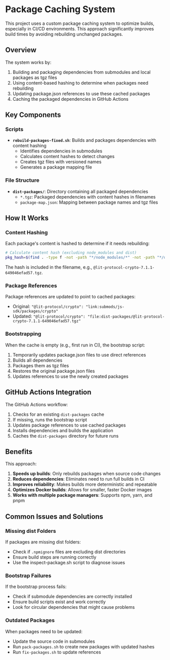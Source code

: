 # Package Caching System

This project uses a custom package caching system to optimize builds, especially in CI/CD environments. This approach significantly improves build times by avoiding rebuilding unchanged packages.

## Overview

The system works by:

1. Building and packaging dependencies from submodules and local packages as tgz files
2. Using content-based hashing to determine when packages need rebuilding
3. Updating package.json references to use these cached packages
4. Caching the packaged dependencies in GitHub Actions

## Key Components

### Scripts

- **`rebuild-packages-fixed.sh`**: Builds and packages dependencies with content hashing
  - Identifies dependencies in submodules
  - Calculates content hashes to detect changes
  - Creates tgz files with versioned names
  - Generates a package mapping file

### File Structure

- **`dist-packages/`**: Directory containing all packaged dependencies
  - `*.tgz`: Packaged dependencies with content hashes in filenames
  - `package-map.json`: Mapping between package names and tgz files

## How It Works

### Content Hashing

Each package's content is hashed to determine if it needs rebuilding:

```bash
# Calculate content hash (excluding node_modules and dist)
pkg_hash=$(find . -type f -not -path "*/node_modules/*" -not -path "*/dist/*" | sort | xargs cat 2>/dev/null | sha256sum | cut -d ' ' -f 1 | cut -c 1-12)
```

The hash is included in the filename, e.g., `@lit-protocol-crypto-7.1.1-649046efad57.tgz`.

### Package References

Package references are updated to point to cached packages:

- Original: `"@lit-protocol/crypto": "link:submods/js-sdk/packages/crypto"`
- Updated: `"@lit-protocol/crypto": "file:dist-packages/@lit-protocol-crypto-7.1.1-649046efad57.tgz"`

### Bootstrapping

When the cache is empty (e.g., first run in CI), the bootstrap script:

1. Temporarily updates package.json files to use direct references
2. Builds all dependencies
3. Packages them as tgz files
4. Restores the original package.json files
5. Updates references to use the newly created packages

## GitHub Actions Integration

The GitHub Actions workflow:

1. Checks for an existing `dist-packages` cache
2. If missing, runs the bootstrap script
3. Updates package references to use cached packages
4. Installs dependencies and builds the application
5. Caches the `dist-packages` directory for future runs

## Benefits

This approach:

1. **Speeds up builds**: Only rebuilds packages when source code changes
2. **Reduces dependencies**: Eliminates need to run full builds in CI
3. **Improves reliability**: Makes builds more deterministic and repeatable
4. **Optimizes Docker builds**: Allows for smaller, faster Docker images
5. **Works with multiple package managers**: Supports npm, yarn, and pnpm

## Common Issues and Solutions

### Missing dist Folders

If packages are missing dist folders:
- Check if `.npmignore` files are excluding dist directories
- Ensure build steps are running correctly
- Use the inspect-package.sh script to diagnose issues

### Bootstrap Failures

If the bootstrap process fails:
- Check if submodule dependencies are correctly installed
- Ensure build scripts exist and work correctly
- Look for circular dependencies that might cause problems

### Outdated Packages

When packages need to be updated:
- Update the source code in submodules
- Run `pack-packages.sh` to create new packages with updated hashes
- Run `fix-packages.sh` to update references